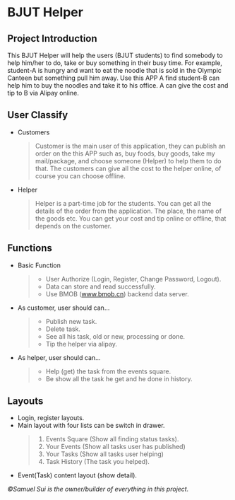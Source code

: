 BJUT Helper
===

Project Introduction
----
This BJUT Helper will help the users (BJUT students) to find somebody to help him/her to do,
take or buy something in their busy time. For example, student-A is hungry and want to eat
the noodle that is sold in the Olympic Canteen but something pull him away. Use this APP A
find student-B can help him to buy the noodles and take it to his office. A can give the cost
and tip to B via Alipay online.

User Classify
-----
* Customers
  >Customer is the main user of this application, they can publish an order on the this APP
  such as, buy foods, buy goods, take my mail/package, and choose someone (Helper) to
  help them to do that. The customers can give all the cost to the helper online, of course
  you can choose offline.
  
* Helper
  > Helper is a part-time job for the students. You can get all the details of the order from
  the application. The place, the name of the goods etc. You can get your cost and tip
  online or offline, that depends on the customer.
 
Functions
----
- Basic Function
  > - User Authorize (Login, Register, Change Password, Logout).
  > - Data can store and read successfully.
  > - Use BMOB (www.bmob.cn) backend data server.

- As customer, user should can...
  > - Publish new task.
  > - Delete task.
  > - See all his task, old or new, processing or
  done.
  > - Tip the helper via alipay.
- As helper, user should can...
  > - Help (get) the task from the events square.
  > - Be show all the task he get and he done in history.
  
Layouts
---
- Login, register layouts.
- Main layout with four lists can be switch in drawer.
  > 1. Events Square (Show all finding status tasks).
  > 2. Your Events (Show all tasks user has published)
  > 3. Your Tasks (Show all tasks user helping)
  > 4. Task History (The task you helped).
- Event(Task) content layout (show detail).



*&copy;Samuel Sui is the owner/builder of everything in this project.*